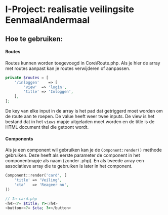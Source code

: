 # I-Project: realisatie veilingsite EenmaalAndermaal 

## Hoe te gebruiken:
#### Routes
Routes kunnen worden toegevoegd in Core\Route.php. Als je hier de array met routes aanpast kan je routes verwijderen of aanpassen.
```php
private $routes = [
    '/inloggen'    => [
        'view'  => 'login',
        'title' => 'Inloggen',
    ],
];
```
De key van elke input in de array is het pad dat getriggerd moet worden om de route aan te roepen. De value heeft weer twee inputs. De view is het bestand dat in het ``views`` mapje uitgeladen moet worden en de title is de HTML document titel die getoont wordt.

#### Components
Als je een component wil gebruiken kan je de ``Component:render()`` methode gebruiken. Deze heeft als eerste parameter de component in het componentmapje als naam (zonder .php). En als tweede array een associatieve array die te gebruiken is later in het component.
```php
Component::render('card', [
    'title' => 'Veiling',
    'cta'   => 'Reageer nu',
])

// In card.php
<h4><?= $title; ?></h4>
<button><?= $cta; ?></button>
```